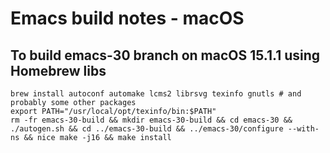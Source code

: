 # Emacs build notes - macOS

## To build emacs-30 branch on macOS 15.1.1 using Homebrew libs

    brew install autoconf automake lcms2 librsvg texinfo gnutls # and probably some other packages
    export PATH="/usr/local/opt/texinfo/bin:$PATH"
    rm -fr emacs-30-build && mkdir emacs-30-build && cd emacs-30 && ./autogen.sh && cd ../emacs-30-build && ../emacs-30/configure --with-ns && nice make -j16 && make install
